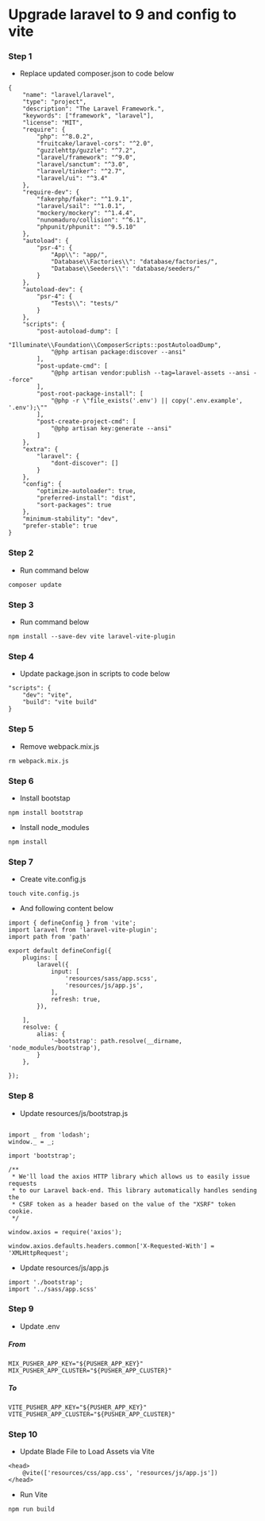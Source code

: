 # Upgrade laravel to 9 and config to vite
### Step 1
-  Replace updated composer.json to code below
```
{
    "name": "laravel/laravel",
    "type": "project",
    "description": "The Laravel Framework.",
    "keywords": ["framework", "laravel"],
    "license": "MIT",
    "require": {
        "php": "^8.0.2",
        "fruitcake/laravel-cors": "^2.0",
        "guzzlehttp/guzzle": "^7.2",
        "laravel/framework": "^9.0",
        "laravel/sanctum": "^3.0",
        "laravel/tinker": "^2.7",
        "laravel/ui": "^3.4"
    },
    "require-dev": {
        "fakerphp/faker": "^1.9.1",
        "laravel/sail": "^1.0.1",
        "mockery/mockery": "^1.4.4",
        "nunomaduro/collision": "^6.1", 
        "phpunit/phpunit": "^9.5.10"
    },
    "autoload": {
        "psr-4": {
            "App\\": "app/",
            "Database\\Factories\\": "database/factories/",
            "Database\\Seeders\\": "database/seeders/"
        }
    },
    "autoload-dev": {
        "psr-4": {
            "Tests\\": "tests/"
        }
    },
    "scripts": {
        "post-autoload-dump": [
            "Illuminate\\Foundation\\ComposerScripts::postAutoloadDump",
            "@php artisan package:discover --ansi"
        ],
        "post-update-cmd": [
            "@php artisan vendor:publish --tag=laravel-assets --ansi --force"
        ],
        "post-root-package-install": [
            "@php -r \"file_exists('.env') || copy('.env.example', '.env');\""
        ],
        "post-create-project-cmd": [
            "@php artisan key:generate --ansi"
        ]
    },
    "extra": {
        "laravel": {
            "dont-discover": []
        }
    },
    "config": {
        "optimize-autoloader": true,
        "preferred-install": "dist",
        "sort-packages": true
    },
    "minimum-stability": "dev",
    "prefer-stable": true
}
```
### Step 2
- Run command below
```
composer update
```
### Step 3 
- Run command below
```
npm install --save-dev vite laravel-vite-plugin
```
### Step 4 
- Update package.json in scripts to code below
```
"scripts": {
    "dev": "vite",
    "build": "vite build"
}
```
### Step 5
- Remove webpack.mix.js
```
rm webpack.mix.js
```
### Step 6 
- Install bootstap
```
npm install bootstrap
```
- Install node_modules
```
npm install
```
### Step 7 
- Create vite.config.js
```
touch vite.config.js
```
- And following content below
```
import { defineConfig } from 'vite';
import laravel from 'laravel-vite-plugin';
import path from 'path'

export default defineConfig({
    plugins: [
        laravel({
            input: [
                'resources/sass/app.scss',
                'resources/js/app.js',
            ],
            refresh: true,
        }),

    ],
    resolve: {
        alias: {
            '~bootstrap': path.resolve(__dirname, 'node_modules/bootstrap'),
        }
    },

});
```
### Step 8
- Update resources/js/bootstrap.js
```

import _ from 'lodash';
window._ = _;

import 'bootstrap';

/**
 * We'll load the axios HTTP library which allows us to easily issue requests
 * to our Laravel back-end. This library automatically handles sending the
 * CSRF token as a header based on the value of the "XSRF" token cookie.
 */

window.axios = require('axios');

window.axios.defaults.headers.common['X-Requested-With'] = 'XMLHttpRequest';
```
- Update resources/js/app.js
```
import './bootstrap';
import '../sass/app.scss'
```
### Step 9
- Update .env
##### From 
```
MIX_PUSHER_APP_KEY="${PUSHER_APP_KEY}"
MIX_PUSHER_APP_CLUSTER="${PUSHER_APP_CLUSTER}"
```
##### To 
```
VITE_PUSHER_APP_KEY="${PUSHER_APP_KEY}"
VITE_PUSHER_APP_CLUSTER="${PUSHER_APP_CLUSTER}"
```
### Step 10 
- Update Blade File to Load Assets via Vite
```
<head>
    @vite(['resources/css/app.css', 'resources/js/app.js'])
</head>
```
- Run Vite
```
npm run build
```
